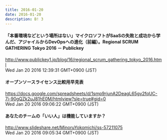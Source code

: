 ```yaml
---
title: 2016-01-20
date: 2016-01-20
description: B! 3
---
```


#### 「本番環境などという場所はない」マイクロソフトがSaaSの失敗と成功から学んだ、アジャイルからDevOpsへの進化（前編）。Regional SCRUM GATHERING Tokyo 2016 － Publickey
http://www.publickey1.jp/blog/16/regional_scrum_gathering_tokyo_2016.html<br>
Wed Jan 20 2016 12:39:31 GMT+0900 (JST)<br>


#### オープンソースライセンス比較用早見表
https://docs.google.com/spreadsheets/d/1smp9rjunA2DeagL65gy2fqUC-7i-90gQZk2uJ81hE0M/htmlview?sle=true#gid=0<br>
Wed Jan 20 2016 09:06:22 GMT+0900 (JST)<br>


#### あなたのチームの「いい人」は機能していますか？
http://www.slideshare.net/MinoruYokomichi/ss-57211075<br>
Wed Jan 20 2016 09:05:34 GMT+0900 (JST)<br>


